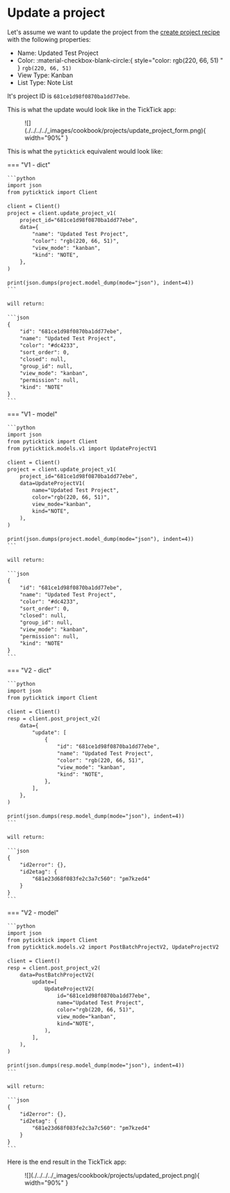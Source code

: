 # Update a project

Let's assume we want to update the project from the [create project recipe](create_a_project.md) with the following properties:

- Name: Updated Test Project
- Color: :material-checkbox-blank-circle:{ style="color: rgb(220, 66, 51) " } `rgb(220, 66, 51)`
- View Type: Kanban
- List Type: Note List

It's project ID is `681ce1d98f0870ba1dd77ebe`.

This is what the update would look like in the TickTick app:

<figure markdown="span">
    ![](./../../../_images/cookbook/projects/update_project_form.png){ width="90%" }
</figure>

This is what the `pyticktick` equivalent would look like:

=== "V1 - dict"

    ```python
    import json
    from pyticktick import Client

    client = Client()
    project = client.update_project_v1(
        project_id="681ce1d98f0870ba1dd77ebe",
        data={
            "name": "Updated Test Project",
            "color": "rgb(220, 66, 51)",
            "view_mode": "kanban",
            "kind": "NOTE",
        },
    )

    print(json.dumps(project.model_dump(mode="json"), indent=4))
    ```

    will return:

    ```json
    {
        "id": "681ce1d98f0870ba1dd77ebe",
        "name": "Updated Test Project",
        "color": "#dc4233",
        "sort_order": 0,
        "closed": null,
        "group_id": null,
        "view_mode": "kanban",
        "permission": null,
        "kind": "NOTE"
    }
    ```

=== "V1 - model"

    ```python
    import json
    from pyticktick import Client
    from pyticktick.models.v1 import UpdateProjectV1

    client = Client()
    project = client.update_project_v1(
        project_id="681ce1d98f0870ba1dd77ebe",
        data=UpdateProjectV1(
            name="Updated Test Project",
            color="rgb(220, 66, 51)",
            view_mode="kanban",
            kind="NOTE",
        ),
    )

    print(json.dumps(project.model_dump(mode="json"), indent=4))
    ```

    will return:

    ```json
    {
        "id": "681ce1d98f0870ba1dd77ebe",
        "name": "Updated Test Project",
        "color": "#dc4233",
        "sort_order": 0,
        "closed": null,
        "group_id": null,
        "view_mode": "kanban",
        "permission": null,
        "kind": "NOTE"
    }
    ```

=== "V2 - dict"

    ```python
    import json
    from pyticktick import Client

    client = Client()
    resp = client.post_project_v2(
        data={
            "update": [
                {
                    "id": "681ce1d98f0870ba1dd77ebe",
                    "name": "Updated Test Project",
                    "color": "rgb(220, 66, 51)",
                    "view_mode": "kanban",
                    "kind": "NOTE",
                },
            ],
        },
    )

    print(json.dumps(resp.model_dump(mode="json"), indent=4))
    ```

    will return:

    ```json
    {
        "id2error": {},
        "id2etag": {
            "681e23d68f083fe2c3a7c560": "pm7kzed4"
        }
    }
    ```

=== "V2 - model"

    ```python
    import json
    from pyticktick import Client
    from pyticktick.models.v2 import PostBatchProjectV2, UpdateProjectV2

    client = Client()
    resp = client.post_project_v2(
        data=PostBatchProjectV2(
            update=[
                UpdateProjectV2(
                    id="681ce1d98f0870ba1dd77ebe",
                    name="Updated Test Project",
                    color="rgb(220, 66, 51)",
                    view_mode="kanban",
                    kind="NOTE",
                ),
            ],
        ),
    )

    print(json.dumps(resp.model_dump(mode="json"), indent=4))
    ```

    will return:

    ```json
    {
        "id2error": {},
        "id2etag": {
            "681e23d68f083fe2c3a7c560": "pm7kzed4"
        }
    }
    ```

Here is the end result in the TickTick app:

<figure markdown="span">
    ![](./../../../_images/cookbook/projects/updated_project.png){ width="90%" }
</figure>
